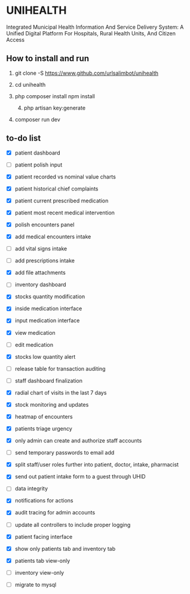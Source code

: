 # UNIHEALTH

Integrated Municipal Health Information And Service Delivery System: 
A Unified Digital Platform For 
Hospitals, 
Rural Health Units, And 
Citizen Access

## How to install and run

1. git clone -S https://www.github.com/urlsalimbot/unihealth

2. cd unihealth

3. php composer install
   npm install

      4. php artisan key:generate

6. composer run dev

## to-do list

- [x] patient dashboard

- [ ] patient polish input

- [x] patient recorded vs nominal value charts
- [x] patient historical chief complaints
- [x] patient current prescribed medication
- [x] patient most recent medical intervention

- [x] polish encounters panel
- [x] add medical encounters intake
- [ ] add vital signs intake <!--test-->
- [ ] add prescriptions intake <!--test-->

- [x] add file attachments

- [ ] inventory dashboard
- [x] stocks quantity modification
- [x] inside medication interface
- [x] input medication interface
- [x] view medication
- [ ] edit medication <!--implement-->
- [x] stocks low quantity alert
- [ ] release table for transaction auditing <!--implement-->

- [ ] staff dashboard finalization <!--polish-->
- [x] radial chart of visits in the last 7 days
- [x] stock monitoring and updates
- [x] heatmap of encounters
- [x] patients triage urgency

- [x] only admin can create and authorize staff accounts
- [ ] send temporary passwords to email add <!--implement-->

- [x] split staff/user roles further into patient, doctor, intake, pharmacist 
- [x] send out patient intake form to a guest through UHID 

- [ ] data integrity <!--complete below-->
- [x] notifications for actions
- [x] audit tracing for admin accounts
- [ ] update all controllers to include proper logging <!--test-->

- [x] patient facing interface
- [x] show only patients tab and inventory tab
- [x] patients tab view-only
- [ ] inventory view-only <!--test-->

- [ ] migrate to mysql
